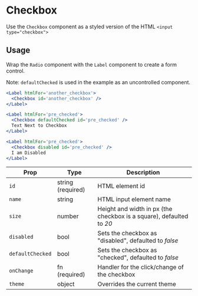 # Checkbox

Use the `Checkbox` component as a styled version of the HTML `<input type="checkbox">`

## Usage

Wrap the `Radio` component with the `Label` component to create a form control.

Note: `defaultChecked` is used in the example as an uncontrolled component.

```.jsx
<Label htmlFor='another_checkbox'>
  <Checkbox id='another_checkbox' />
</Label>

<Label htmlFor='pre_checked'>
  <Checkbox defaultChecked id='pre_checked' />
  Text Next to Checkbox
</Label>

<Label htmlFor='pre_checked'>
  <Checkbox disabled id='pre_checked' />
  I am Disabled
</Label>
```


Prop | Type | Description
---|---|---
`id` | string (required) | HTML element id
`name` | string | HTML input element name
`size` | number | Height and width in px (the checkbox is a square), defaulted to *20*
`disabled` | bool | Sets the checkbox as "disabled", defaulted to *false*
`defaultChecked` | bool | Sets the checkbox as "checked", defaulted to *false*
`onChange` | fn (required) | Handler for the click/change of the checkbox
`theme` | object | Overrides the current theme
